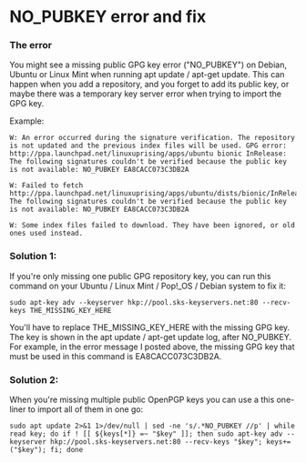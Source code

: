 # NO_PUBKEY error and fix

### The error

You might see a missing public GPG key error ("NO_PUBKEY") on Debian, Ubuntu or Linux Mint when running apt update / apt-get update. This can happen when you add a repository, and you forget to add its public key, or maybe there was a temporary key server error when trying to import the GPG key.

Example:

```
W: An error occurred during the signature verification. The repository is not updated and the previous index files will be used. GPG error: http://ppa.launchpad.net/linuxuprising/apps/ubuntu bionic InRelease: The following signatures couldn't be verified because the public key is not available: NO_PUBKEY EA8CACC073C3DB2A

W: Failed to fetch http://ppa.launchpad.net/linuxuprising/apps/ubuntu/dists/bionic/InRelease  The following signatures couldn't be verified because the public key is not available: NO_PUBKEY EA8CACC073C3DB2A

W: Some index files failed to download. They have been ignored, or old ones used instead.
```

### Solution 1:

If you're only missing one public GPG repository key, you can run this command on your Ubuntu / Linux Mint / Pop!_OS / Debian system to fix it:

```
sudo apt-key adv --keyserver hkp://pool.sks-keyservers.net:80 --recv-keys THE_MISSING_KEY_HERE
```

You'll have to replace THE_MISSING_KEY_HERE with the missing GPG key. The key is shown in the apt update / apt-get update log, after NO_PUBKEY. For example, in the error message I posted above, the missing GPG key that must be used in this command is EA8CACC073C3DB2A.

### Solution 2:

When you're missing multiple public OpenPGP keys you can use a this one-liner to import all of them in one go:

```
sudo apt update 2>&1 1>/dev/null | sed -ne 's/.*NO_PUBKEY //p' | while read key; do if ! [[ ${keys[*]} =~ "$key" ]]; then sudo apt-key adv --keyserver hkp://pool.sks-keyservers.net:80 --recv-keys "$key"; keys+=("$key"); fi; done
```
